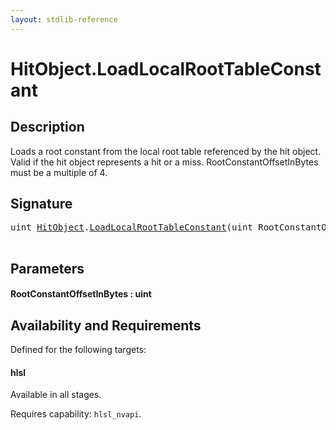 ```yaml
---
layout: stdlib-reference
---
```


# HitObject\.LoadLocalRootTableConstant

## Description

Loads a root constant from the local root table referenced by the hit object. Valid if the hit object
represents a hit or a miss. RootConstantOffsetInBytes must be a multiple of 4.




## Signature 

<pre>
<span class="code_keyword">uint</span> <a href="/stdlib-reference/types/HitObject/index" class="code_type">HitObject</a>.<a href="/stdlib-reference/types/HitObject/LoadLocalRootTableConstant">LoadLocalRootTableConstant</a>(<span class="code_keyword">uint</span> <span class='code_param'>RootConstantOffsetInBytes</span>);

</pre>

## Parameters

#### RootConstantOffsetInBytes : uint

## Availability and Requirements

Defined for the following targets:

#### hlsl
Available in all stages.

Requires capability: `hlsl_nvapi`.


